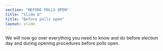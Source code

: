 ```yaml
---
section: "BEFORE POLLS OPEN"
title: "Slide 8"
title: "Before polls open"
layout: slide
---
```


We will now go over everything you need to know and do before election day and during opening procedures before polls open.



